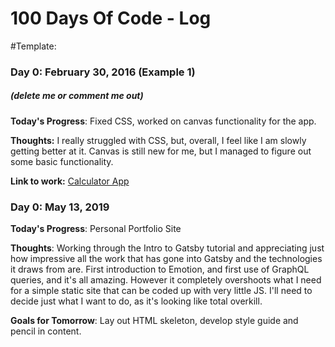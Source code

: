# 100 Days Of Code - Log

#Template:
### Day 0: February 30, 2016 (Example 1)
##### (delete me or comment me out)

**Today's Progress**: Fixed CSS, worked on canvas functionality for the app.

**Thoughts:** I really struggled with CSS, but, overall, I feel like I am slowly getting better at it. Canvas is still new for me, but I managed to figure out some basic functionality.

**Link to work:** [Calculator App](http://www.example.com)

### Day 0: May 13, 2019

**Today's Progress**: Personal Portfolio Site

**Thoughts**: Working through the Intro to Gatsby tutorial and appreciating just how impressive all the work that has gone into Gatsby and the technologies it draws from are. First introduction to Emotion, and first use of GraphQL queries, and it's all amazing. However it completely overshoots what I need for a simple static site that can be coded up with very little JS. I'll need to decide just what I want to do, as it's looking like total overkill.

**Goals for Tomorrow**: Lay out HTML skeleton, develop style guide and pencil in content.